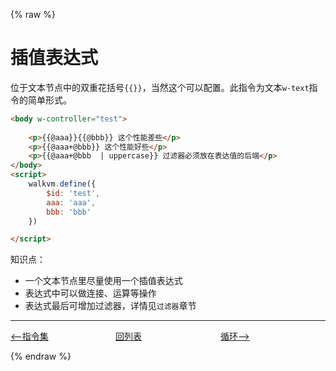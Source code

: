 {% raw %}

# 插值表达式

位于文本节点中的双重花括号`{{}}`，当然这个可以配置。此指令为文本`w-text`指令的简单形式。

```html
<body w-controller="test">
    
    <p>{{@aaa}}{{@bbb}} 这个性能差些</p>
    <p>{{@aaa+@bbb}} 这个性能好些</p>
    <p>{{@aaa+@bbb  | uppercase}} 过滤器必须放在表达值的后端</p>
</body>
<script>
    walkvm.define({
        $id: 'test',
        aaa: 'aaa',
        bbb: 'bbb'
    })

</script>
```

知识点：

-  一个文本节点里尽量使用一个插值表达式
- 表达式中可以做连接、运算等操作
- 表达式最后可增加过滤器，详情见`过滤器`章节

---

<div style="display: flex">
  <div style="display: flex;flex:1;align-items: center;">
    <a href="https://gaiyinaizhi.github.io/walkvm/basic/directives"><--指令集</a>
  </div>
  <div style="display: flex;flex:1;align-items: center;">
    <a href="https://gaiyinaizhi.github.io/walkvm/index">回列表</a>
  </div>
  <div style="display: flex;flex:1;align-items: center;">
    <a href="https://gaiyinaizhi.github.io/walkvm/basic/for">循环--></a>
  </div>
</div>

{% endraw %}